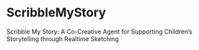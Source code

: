 # ScribbleMyStory
Scribble My Story: A Co-Creative Agent for Supporting Children’s Storytelling through Realtime Sketching
